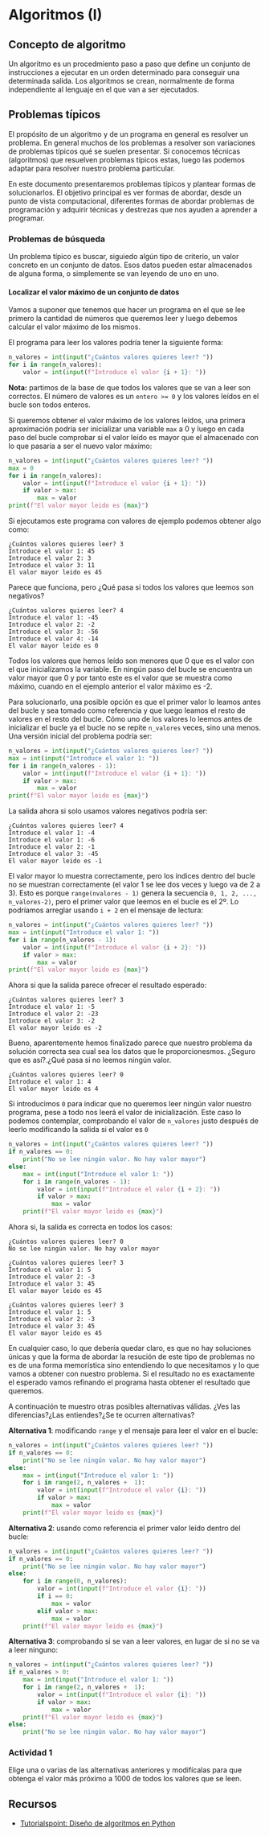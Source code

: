 # Algoritmos (I) 

## Concepto de algoritmo

Un algoritmo es un procedmiento paso a paso que define un conjunto de instrucciones a ejecutar en un orden determinado para conseguir una determinada salida. Los algoritmos se crean, normalmente de forma independiente al lenguaje en el que van a ser ejecutados.

## Problemas típicos

El propósito de un algoritmo y de un programa en general es resolver un problema. En general muchos de los problemas a resolver son variaciones de problemas típicos qué se suelen presentar. Si conocemos técnicas (algoritmos) que resuelven problemas típicos estas, luego las podemos adaptar para resolver nuestro problema particular.

En este documento presentaremos problemas típicos y plantear formas de solucionarlos. El objetivo principal es ver formas de abordar, desde un punto de vista computacional, diferentes formas de abordar problemas de programación y adquirir técnicas y destrezas que nos ayuden a aprender a programar.

### Problemas de búsqueda

Un problema típico es buscar, siguiedo algún tipo de criterio, un valor concreto en un conjunto de datos. Esos datos pueden estar almacenados de alguna forma, o simplemente se van leyendo de uno en uno.

#### Localizar el valor máximo de un conjunto de datos

Vamos a suponer que tenemos que hacer un programa en el que se lee primero la cantidad de números que queremos leer y luego debemos calcular el valor máximo de los mismos.

El programa para leer los valores podría tener la siguiente forma:

```python
n_valores = int(input("¿Cuántos valores quieres leer? "))
for i in range(n_valores):
    valor = int(input(f"Introduce el valor {i + 1}: "))
```

**Nota:** partimos de la base de que todos los valores que se van a leer son correctos. El número de valores es un `entero >= 0` y los valores leídos en el bucle son todos enteros.

Si queremos obtener el valor máximo de los valores leídos, una primera aproximación podría ser inicializar una variable `max` a 0 y luego en cada paso del bucle comprobar si el valor leído es mayor que el almacenado con lo que pasaría a ser el nuevo valor máximo:

```python
n_valores = int(input("¿Cuántos valores quieres leer? "))
max = 0
for i in range(n_valores):
    valor = int(input(f"Introduce el valor {i + 1}: "))
    if valor > max:
        max = valor
print(f"El valor mayor leido es {max}")
```

Si ejecutamos este programa con valores de ejemplo podemos obtener algo como:

```
¿Cuántos valores quieres leer? 3
Introduce el valor 1: 45
Introduce el valor 2: 3
Introduce el valor 3: 11
El valor mayor leido es 45
```

Parece que funciona, pero ¿Qué pasa si todos los valores que leemos son negativos?

```
¿Cuántos valores quieres leer? 4
Introduce el valor 1: -45
Introduce el valor 2: -2 
Introduce el valor 3: -56
Introduce el valor 4: -14
El valor mayor leido es 0
```

Todos los valores que hemos leído son menores que 0 que es el valor con el que inicializamos la variable. En ningún paso del bucle se encuentra un valor mayor que 0 y por tanto este es el valor que se muestra como máximo, cuando en el ejemplo anterior el valor máximo es -2.

Para solucionarlo, una posible opción es que el primer valor lo leamos antes del bucle y sea tomado como referencia y que luego leamos el resto de valores en el resto del bucle. Cómo uno de los valores lo leemos antes de inicializar el bucle ya el bucle no se repite `n_valores` veces, sino una menos. Una versión inicial del problema podría ser:

```python
n_valores = int(input("¿Cuántos valores quieres leer? "))
max = int(input("Introduce el valor 1: "))
for i in range(n_valores - 1):
    valor = int(input(f"Introduce el valor {i + 1}: "))
    if valor > max:
        max = valor
print(f"El valor mayor leido es {max}")
```



La salida ahora si solo usamos valores negativos podría ser:

```
¿Cuántos valores quieres leer? 4
Introduce el valor 1: -4
Introduce el valor 1: -6
Introduce el valor 2: -1
Introduce el valor 3: -45
El valor mayor leido es -1
```

El valor mayor lo muestra correctamente, pero los índices dentro del bucle no se muestran correctamente (el valor 1 se lee dos veces y luego va de 2 a 3). Esto es porque `range(nvalores - 1)` genera la secuencia `0, 1, 2, ..., n_valores-2)`, pero el primer valor que leemos en el bucle es el 2º. Lo podríamos arreglar usando `i + 2` en el mensaje de lectura:

```python
n_valores = int(input("¿Cuántos valores quieres leer? "))
max = int(input("Introduce el valor 1: "))
for i in range(n_valores - 1):
    valor = int(input(f"Introduce el valor {i + 2}: "))
    if valor > max:
        max = valor
print(f"El valor mayor leido es {max}")
```

Ahora si que la salida parece ofrecer el resultado esperado:

```
¿Cuántos valores quieres leer? 3
Introduce el valor 1: -5
Introduce el valor 2: -23
Introduce el valor 3: -2
El valor mayor leido es -2
```

Bueno, aparentemente hemos finalizado parece que nuestro problema da solución correcta sea cual sea los datos que le proporcionesmos. ¿Seguro que es así?.¿Qué pasa si no leemos ningún valor.

```
¿Cuántos valores quieres leer? 0
Introduce el valor 1: 4
El valor mayor leido es 4
```

Si introducimos `0` para indicar que no queremos leer ningún valor nuestro programa, pese a todo nos leerá el valor de inicialización. Este caso lo podemos contemplar, comprobando el valor de `n_valores` justo después de leerlo modificando la salida si el valor es `0`

```python
n_valores = int(input("¿Cuántos valores quieres leer? "))
if n_valores == 0:
    print("No se lee ningún valor. No hay valor mayor")
else:
    max = int(input("Introduce el valor 1: "))
    for i in range(n_valores - 1):
        valor = int(input(f"Introduce el valor {i + 2}: "))
        if valor > max:
            max = valor
    print(f"El valor mayor leido es {max}")
```

Ahora si, la salida es correcta en todos los casos:

```
¿Cuántos valores quieres leer? 0
No se lee ningún valor. No hay valor mayor
```

```
¿Cuántos valores quieres leer? 3
Introduce el valor 1: 5
Introduce el valor 2: -3
Introduce el valor 3: 45
El valor mayor leido es 45
```

```
¿Cuántos valores quieres leer? 3
Introduce el valor 1: 5
Introduce el valor 2: -3
Introduce el valor 3: 45
El valor mayor leido es 45
```

En cualquier caso, lo que debería quedar claro, es que no hay soluciones únicas y que la forma de abordar la resución de este tipo de problemas no es de una forma memorística sino entendiendo lo que necesitamos y lo que vamos a obtener con nuestro problema. Si el resultado no es exactamente el esperado vamos refinando el programa hasta obtener el resultado que queremos.

A continuación te muestro otras posibles alternativas válidas. ¿Ves las diferencias?¿Las entiendes?¿Se te ocurren alternativas?

**Alternativa 1**: modificando `range` y el mensaje para leer el valor en el bucle:

```python
n_valores = int(input("¿Cuántos valores quieres leer? "))
if n_valores == 0:
    print("No se lee ningún valor. No hay valor mayor")
else:
    max = int(input("Introduce el valor 1: "))
    for i in range(2, n_valores +  1):
        valor = int(input(f"Introduce el valor {i}: "))
        if valor > max:
            max = valor
    print(f"El valor mayor leido es {max}")
```

**Alternativa 2**: usando como referencia el primer valor leído dentro del bucle:

```python
n_valores = int(input("¿Cuántos valores quieres leer? "))
if n_valores == 0:
    print("No se lee ningún valor. No hay valor mayor")
else:
    for i in range(0, n_valores):
        valor = int(input(f"Introduce el valor {i}: "))
        if i == 0:
            max = valor
        elif valor > max:
            max = valor
    print(f"El valor mayor leido es {max}")
```

**Alternativa 3**: comprobando si se van a leer valores, en lugar de si no se va a leer ninguno:

```python
n_valores = int(input("¿Cuántos valores quieres leer? "))
if n_valores > 0:
    max = int(input("Introduce el valor 1: "))
    for i in range(2, n_valores +  1):
        valor = int(input(f"Introduce el valor {i}: "))
        if valor > max:
            max = valor
    print(f"El valor mayor leido es {max}")
else:
    print("No se lee ningún valor. No hay valor mayor")
```

### Actividad 1

Elige una o varias de las alternativas anteriores y modifícalas para que obtenga el valor más próximo a 1000 de todos los valores que se leen.

## Recursos

* [Tutorialspoint: Diseño de algorítmos en Python](https://www.tutorialspoint.com/python_data_structure/python_algorithm_design.htm)
